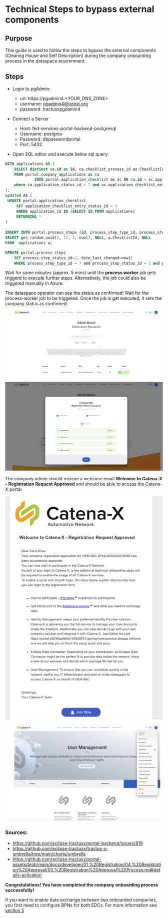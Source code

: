 # Technical Steps to bypass external components

## Purpose
This guide is used to follow the steps to bypass the external components (Clearing House and Self Description) during the company onboarding process in the dataspace environment.

## Steps

* Login to pgAdmin:
    - url: https://pgadmin4.<YOUR_DNS_ZONE>
    - username: pgadmin4@txtest.org
    - password: tractusxpgdamin4

* Connect a Server
    - Host: fed-services-portal-backend-postgresql
    - Username: postgres
    - Password: dbpasswordportal
    - Port: 5432

* Open SQL editor and execute below sql query:

```sql
WITH applications AS (
    SELECT distinct ca.id as Id, ca.checklist_process_id as ChecklistId
    FROM portal.company_applications as ca
             JOIN portal.application_checklist as ac ON ca.id = ac.application_id
    where ca.application_status_id = 7 and ac.application_checklist_entry_type_id = 6 and ac.application_checklist_entry_status_id = 1
),
updated AS (
 UPDATE portal.application_checklist
     SET application_checklist_entry_status_id = 3
     WHERE application_id IN (SELECT Id FROM applications)
     RETURNING *
)

INSERT INTO portal.process_steps (id, process_step_type_id, process_step_status_id, date_created, date_last_changed, process_id, message)
SELECT gen_random_uuid(), 12, 1, now(), NULL, a.ChecklistId, NULL
FROM  applications a;
```

```sql
UPDATE portal.process_steps
	SET process_step_status_id=2, date_last_changed=now()
	WHERE process_step_type_id = 7 and process_step_status_id = 1 and process_id = (select distinct checklist_process_id from portal.company_applications where application_status_id = 7);

```

Wait for some minutes (approx. 5 mins) until the **process worker** job gets triggerd to execute further steps. Alternatively, the job could also be triggered manually in Azure.


The dataspace operator can see the status as confirmed!
Wait for the process-worker job to be triggered. Once the job is get executed, it sets the company status as confirmed.

![Operator - Application Requests CONFIRMED ](./media/approval/company-approved.png)

![Operator - Application Requests CONFIRMED ](./media/approval/company-checklist-approved.png)


The company admin should recieve a welcome email **Welcome to Catena-X - Registration Request Approved** and should be able to access the Catena-X portal.

![Welcome Email Dashboard](./media/approval/welcome-email.png)

![Admin Dashboard](./media/approval/company-admin-dashboard.png)


### Sources: 

-	https://github.com/eclipse-tractusx/portal-backend/issues/819
-	https://github.com/eclipse-tractusx/tractus-x-umbrella/tree/main/charts/umbrella
-	https://github.com/eclipse-tractusx/portal-assets/blob/main/docs/developer/01.%20Registration/04.%20Registration%20Approval/03.%20Registration%20Approval%20Process.md#details-activation



**Congratulations! You have completed the company onboarding process successfully!** 

If you want to enable data exchange between two onboarded companies, you first need to configure BPNs for both EDCs. For more information see [section 5](./05_Data_Exchange.md)



